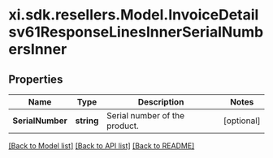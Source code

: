 # xi.sdk.resellers.Model.InvoiceDetailsv61ResponseLinesInnerSerialNumbersInner

## Properties

Name | Type | Description | Notes
------------ | ------------- | ------------- | -------------
**SerialNumber** | **string** | Serial number of the product. | [optional] 

[[Back to Model list]](../README.md#documentation-for-models) [[Back to API list]](../README.md#documentation-for-api-endpoints) [[Back to README]](../README.md)

